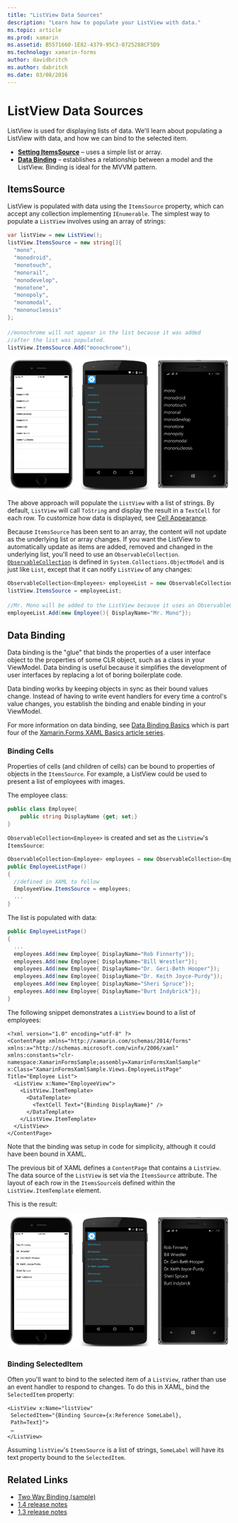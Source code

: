 ```yaml
---
title: "ListView Data Sources"
description: "Learn how to populate your ListView with data."
ms.topic: article
ms.prod: xamarin
ms.assetid: B5571660-1E82-4379-95C3-0725288CF5D9
ms.technology: xamarin-forms
author: davidbritch
ms.author: dabritch
ms.date: 03/08/2016
---
```


# ListView Data Sources

ListView is used for displaying lists of data. We'll learn about populating a ListView with data, and how we can bind to the selected item.

- **[Setting ItemsSource](#ItemsSource)** &ndash; uses a simple list or array.
- **[Data Binding](#Data_Binding)** &ndash; establishes a relationship between a model and the ListView. Binding is ideal for the MVVM pattern.

## ItemsSource
ListView is populated with data using the `ItemsSource` property, which can accept any collection implementing `IEnumerable`. The simplest way to populate a `ListView` involves using an array of strings:

```csharp
var listView = new ListView();
listView.ItemsSource = new string[]{
  "mono",
  "monodroid",
  "monotouch",
  "monorail",
  "monodevelop",
  "monotone",
  "monopoly",
  "monomodal",
  "mononucleosis"
};

//monochrome will not appear in the list because it was added
//after the list was populated.
listView.ItemsSource.Add("monochrome");
```

![](data-and-databinding-images/itemssource-simple.png "ListView Displaying List of Strings")

The above approach will populate the `ListView` with a list of strings. By default, `ListView` will call `ToString` and display the result in a `TextCell` for each row. To customize how data is displayed, see [Cell Appearance](~/xamarin-forms/user-interface/listview/customizing-cell-appearance.md).

Because `ItemsSource` has been sent to an array, the content will not update as the underlying list or array changes. If you want the ListView to automatically update as items are added, removed and changed in the underlying list, you'll need to use an `ObservableCollection`. [`ObservableCollection`](https://developer.xamarin.com/api/type/System.Collections.ObjectModel.ObservableCollection%3CT%3E/) is defined in `System.Collections.ObjectModel` and is just like `List`, except that it can notify `ListView` of any changes:

```csharp
ObservableCollection<Employees> employeeList = new ObservableCollection<Employess>();
listView.ItemsSource = employeeList;

//Mr. Mono will be added to the ListView because it uses an ObservableCollection
employeeList.Add(new Employee(){ DisplayName="Mr. Mono"});
```

<a name="Data_Binding" />

## Data Binding
Data binding is the "glue" that binds the properties of a user interface object to the properties of some CLR object, such as a class in your ViewModel. Data binding is useful because it simplifies the development of user interfaces by replacing a lot of boring boilerplate code.

Data binding works by keeping objects in sync as their bound values change. Instead of having to write event handlers for every time a control's value changes, you establish the binding and enable binding in your ViewModel.

For more information on data binding, see [Data Binding Basics](~/xamarin-forms/xaml/xaml-basics/data-binding-basics.md) which is part four of the [Xamarin.Forms XAML Basics article series](~/xamarin-forms/xaml/xaml-basics/index.md).

### Binding Cells
Properties of cells (and children of cells) can be bound to properties of objects in the `ItemsSource`. For example, a ListView could be used to present a list of employees with images.

The employee class:

```csharp
public class Employee{
    public string DisplayName {get; set;}
}
```

`ObservableCollection<Employee>` is created and set as the `ListView`'s `ItemsSource`:

```csharp
ObservableCollection<Employee> employees = new ObservableCollection<Employee>();
public EmployeeListPage()
{
  //defined in XAML to follow
  EmployeeView.ItemsSource = employees;
  ...
}
```

The list is populated with data:

```csharp
public EmployeeListPage()
{
  ...
  employees.Add(new Employee{ DisplayName="Rob Finnerty"});
  employees.Add(new Employee{ DisplayName="Bill Wrestler"});
  employees.Add(new Employee{ DisplayName="Dr. Geri-Beth Hooper"});
  employees.Add(new Employee{ DisplayName="Dr. Keith Joyce-Purdy"});
  employees.Add(new Employee{ DisplayName="Sheri Spruce"});
  employees.Add(new Employee{ DisplayName="Burt Indybrick"});
}
```

The following snippet demonstrates a `ListView` bound to a list of employees:

```xaml
<?xml version="1.0" encoding="utf-8" ?>
<ContentPage xmlns="http://xamarin.com/schemas/2014/forms"
xmlns:x="http://schemas.microsoft.com/winfx/2006/xaml"
xmlns:constants="clr-namespace:XamarinFormsSample;assembly=XamarinFormsXamlSample"
x:Class="XamarinFormsXamlSample.Views.EmployeeListPage"
Title="Employee List">
  <ListView x:Name="EmployeeView">
    <ListView.ItemTemplate>
      <DataTemplate>
        <TextCell Text="{Binding DisplayName}" />
      </DataTemplate>
    </ListView.ItemTemplate>
  </ListView>
</ContentPage>
```

Note that the binding was setup in code for simplicity, although it could have been bound in XAML.

The previous bit of XAML defines a `ContentPage` that contains a `ListView`. The data source of the `ListView` is set via the `ItemsSource` attribute. The layout of each row in the `ItemsSource`is defined within the `ListView.ItemTemplate` element.

This is the result:

![](data-and-databinding-images/bound-data.png "ListView using Data Binding")

### Binding SelectedItem

Often you'll want to bind to the selected item of a `ListView`, rather than use an event handler to respond to changes. To do this in XAML, bind the `SelectedItem` property:

```xaml
<ListView x:Name="listView"
 SelectedItem="{Binding Source={x:Reference SomeLabel},
 Path=Text}">
 …
</ListView>
```

Assuming `listView`'s `ItemsSource` is a list of strings, `SomeLabel` will have its text property bound to the `SelectedItem`.



## Related Links

- [Two Way Binding (sample)](https://developer.xamarin.com/samples/xamarin-forms/UserInterface/ListView/SwitchEntryTwoBinding)
- [1.4 release notes](http://forums.xamarin.com/discussion/35451/xamarin-forms-1-4-0-released/)
- [1.3 release notes](http://forums.xamarin.com/discussion/29934/xamarin-forms-1-3-0-released/)
